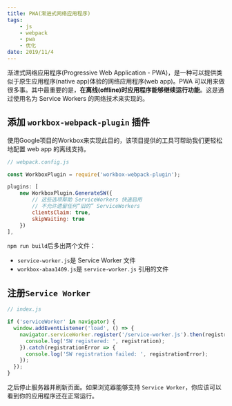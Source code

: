 ```yaml
---
title: PWA(渐进式网络应用程序)
tags:
    - js
    - webpack
    - pwa
    - 优化
date: 2019/11/4
---
```


渐进式网络应用程序(Progressive Web Application - PWA)，是一种可以提供类似于原生应用程序(native app)体验的网络应用程序(web app)。PWA 可以用来做很多事。其中最重要的是，**在离线(offline)时应用程序能够继续运行功能**。这是通过使用名为 Service Workers 的网络技术来实现的。

## 添加 `workbox-webpack-plugin` 插件

使用Google项目的Workbox来实现此目的，该项目提供的工具可帮助我们更轻松地配置 web app 的离线支持。

```js
// webpack.config.js

const WorkboxPlugin = require('workbox-webpack-plugin');

plugins: [
    new WorkboxPlugin.GenerateSW({
        // 这些选项帮助 ServiceWorkers 快速启用
        // 不允许遗留任何“旧的” ServiceWorkers
        clientsClaim: true,
        skipWaiting: true
    })
],
```

`npm run build`后多出两个文件：

- `service-worker.js`是 Service Worker 文件
- `workbox-abaa1409.js`是 `service-worker.js` 引用的文件

## 注册`Service Worker`

```js
// index.js

if ('serviceWorker' in navigator) {
  window.addEventListener('load', () => {
    navigator.serviceWorker.register('/service-worker.js').then(registration => {
      console.log('SW registered: ', registration);
    }).catch(registrationError => {
      console.log('SW registration failed: ', registrationError);
    });
  });
}
```

之后停止服务器并刷新页面。如果浏览器能够支持 `Service Worker`，你应该可以看到你的应用程序还在正常运行。
